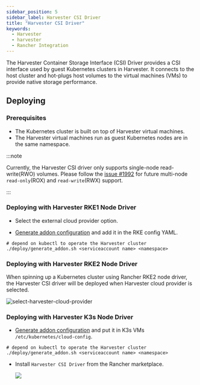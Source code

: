 ```yaml
---
sidebar_position: 5
sidebar_label: Harvester CSI Driver
title: "Harvester CSI Driver"
keywords:
  - Harvester
  - harvester
  - Rancher Integration
---
```



The Harvester Container Storage Interface (CSI) Driver provides a CSI interface used by guest Kubernetes clusters in Harvester. It connects to the host cluster and hot-plugs host volumes to the virtual machines (VMs) to provide native storage performance.

## Deploying

### Prerequisites

- The Kubernetes cluster is built on top of Harvester virtual machines.
- The Harvester virtual machines run as guest Kubernetes nodes are in the same namespace.

:::note

Currently, the Harvester CSI driver only supports single-node read-write(RWO) volumes. Please follow the [issue #1992](https://github.com/harvester/harvester/issues/1992) for future multi-node `read-only`(ROX) and `read-write`(RWX) support.

:::

### Deploying with Harvester RKE1 Node Driver

- Select the external cloud provider option.

- [Generate addon configuration](https://github.com/harvester/harvester-csi-driver/blob/master/deploy/generate_addon.sh) and add it in the RKE config YAML.

```
# depend on kubectl to operate the Harvester cluster
./deploy/generate_addon.sh <serviceaccount name> <namespace>
```

### Deploying with Harvester RKE2 Node Driver

When spinning up a Kubernetes cluster using Rancher RKE2 node driver, the Harvester CSI driver will be deployed when Harvester cloud provider is selected.

![select-harvester-cloud-provider](/img/v1.0/rancher/select-harvester-cloud-provider.png)

### Deploying with Harvester K3s Node Driver

- [Generate addon configuration](https://github.com/harvester/harvester-csi-driver/blob/master/deploy/generate_addon.sh) and put it in K3s VMs `/etc/kubernetes/cloud-config`.

```
# depend on kubectl to operate the Harvester cluster
./deploy/generate_addon.sh <serviceaccount name> <namespace>
```

- Install `Harvester CSI Driver` from the Rancher marketplace.

  ![](/img/v1.0/rancher/install-harvester-csi-driver-in-k3s.png)
